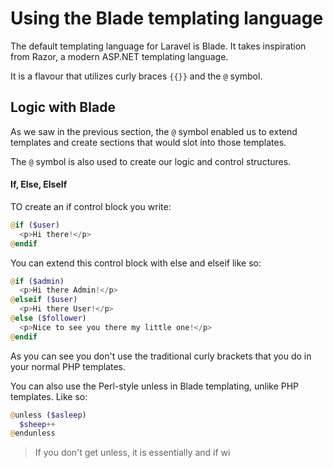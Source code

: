 # Using the Blade templating language

The default templating language for Laravel is Blade. It takes inspiration from Razor, a modern ASP.NET templating language.

It is a flavour that utilizes curly braces ```{{}}``` and the ```@``` symbol.



## Logic with Blade

As we saw in the previous section, the ```@``` symbol enabled us to extend templates and create sections that would slot into those templates.

The ```@``` symbol is also used to create our logic and control structures.

#### If, Else, ElseIf

TO create an if control block you write:

```php
@if ($user)
  <p>Hi there!</p>
@endif
```

You can extend this control block with else and elseif like so:

```php
@if ($admin)
  <p>Hi there Admin!</p>
@elseif ($user)
  <p>Hi there User!</p>
@else ($follower)
  <p>Nice to see you there my little one!</p>
@endif
```

As you can see you don't use the traditional curly brackets that you do in your normal PHP templates.

You can also use the Perl-style unless in Blade templating, unlike PHP templates. Like so:

```php
@unless ($asleep)
  $sheep++
@endunless
```

> If you don't get unless, it is essentially and if wi